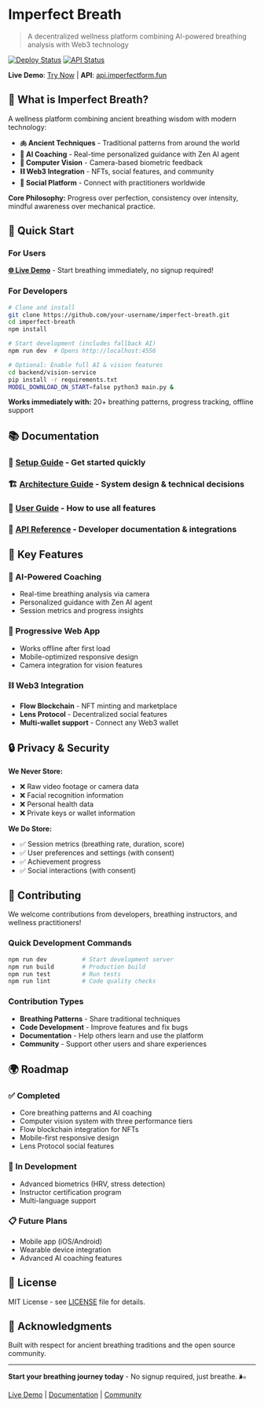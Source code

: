 # Imperfect Breath

> A decentralized wellness platform combining AI-powered breathing analysis with Web3 technology

[![Deploy Status](https://github.com/your-username/imperfect-breath/workflows/Deploy%20Imperfect%20Breath/badge.svg)](https://github.com/your-username/imperfect-breath/actions)
[![API Status](https://img.shields.io/website?url=https%3A//api.imperfectform.fun/health&label=API)](https://api.imperfectform.fun/health)

**Live Demo**: [Try Now](https://imperfectbreath.netlify.app) | **API**: [api.imperfectform.fun](https://api.imperfectform.fun)

## 🎯 What is Imperfect Breath?

A wellness platform combining ancient breathing wisdom with modern technology:

- **🫁 Ancient Techniques** - Traditional patterns from around the world
- **🤖 AI Coaching** - Real-time personalized guidance with Zen AI agent
- **📱 Computer Vision** - Camera-based biometric feedback
- **⛓️ Web3 Integration** - NFTs, social features, and community
- **👥 Social Platform** - Connect with practitioners worldwide

**Core Philosophy:** Progress over perfection, consistency over intensity, mindful awareness over mechanical practice.

## 🚀 Quick Start

### For Users
**[🌐 Live Demo](https://imperfectbreath.netlify.app)** - Start breathing immediately, no signup required!

### For Developers

```bash
# Clone and install
git clone https://github.com/your-username/imperfect-breath.git
cd imperfect-breath
npm install

# Start development (includes fallback AI)
npm run dev  # Opens http://localhost:4556

# Optional: Enable full AI & vision features
cd backend/vision-service
pip install -r requirements.txt
MODEL_DOWNLOAD_ON_START=false python3 main.py &
```

**Works immediately with:** 20+ breathing patterns, progress tracking, offline support

## 📚 Documentation

### 🚀 **[Setup Guide](docs/SETUP.md)** - Get started quickly
### 🏗️ **[Architecture Guide](docs/ARCHITECTURE.md)** - System design & technical decisions
### 👤 **[User Guide](docs/USER_GUIDE.md)** - How to use all features
### 🔧 **[API Reference](docs/API.md)** - Developer documentation & integrations

## 🌟 Key Features

### 🤖 AI-Powered Coaching
- Real-time breathing analysis via camera
- Personalized guidance with Zen AI agent
- Session metrics and progress insights

### 📱 Progressive Web App
- Works offline after first load
- Mobile-optimized responsive design
- Camera integration for vision features

### ⛓️ Web3 Integration
- **Flow Blockchain** - NFT minting and marketplace
- **Lens Protocol** - Decentralized social features
- **Multi-wallet support** - Connect any Web3 wallet

## 🔒 Privacy & Security

**We Never Store:**
- ❌ Raw video footage or camera data
- ❌ Facial recognition information
- ❌ Personal health data
- ❌ Private keys or wallet information

**We Do Store:**
- ✅ Session metrics (breathing rate, duration, score)
- ✅ User preferences and settings (with consent)
- ✅ Achievement progress
- ✅ Social interactions (with consent)

## 🤝 Contributing

We welcome contributions from developers, breathing instructors, and wellness practitioners!

### Quick Development Commands
```bash
npm run dev          # Start development server
npm run build        # Production build
npm run test         # Run tests
npm run lint         # Code quality checks
```

### Contribution Types
- **Breathing Patterns** - Share traditional techniques
- **Code Development** - Improve features and fix bugs
- **Documentation** - Help others learn and use the platform
- **Community** - Support other users and share experiences

## 🌍 Roadmap

### ✅ Completed
- Core breathing patterns and AI coaching
- Computer vision system with three performance tiers
- Flow blockchain integration for NFTs
- Mobile-first responsive design
- Lens Protocol social features

### 🔄 In Development
- Advanced biometrics (HRV, stress detection)
- Instructor certification program
- Multi-language support

### 📋 Future Plans
- Mobile app (iOS/Android)
- Wearable device integration
- Advanced AI coaching features

## 📄 License

MIT License - see [LICENSE](LICENSE) file for details.

## 🙏 Acknowledgments

Built with respect for ancient breathing traditions and the open source community.

---

**Start your breathing journey today** - No signup required, just breathe. 🌬️

[Live Demo](https://imperfectbreath.netlify.app) | [Documentation](docs/) | [Community](https://lens.xyz/u/imperfectbreath)
